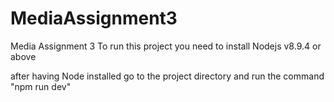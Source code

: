 # MediaAssignment3
Media Assignment 3
To run this project you need to install Nodejs v8.9.4 or above

after having Node installed go to the project directory and run the command "npm run dev"
